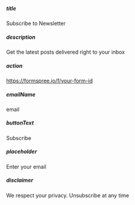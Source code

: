 ##### title

Subscribe to Newsletter

##### description

Get the latest posts delivered right to your inbox

##### action 

https://formspree.io/f/your-form-id

##### emailName

email

##### buttonText

Subscribe

##### placeholder

Enter your email

##### disclaimer

We respect your privacy. Unsubscribe at any time